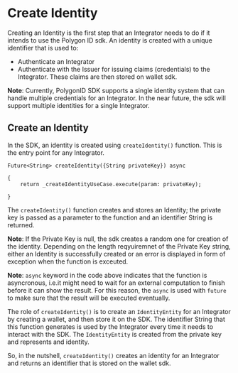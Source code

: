 # Create Identity

Creating an Identity is the first step that an Integrator needs to do if it intends to use the Polygon ID sdk. An identity is created with a unique identifier that is used to:

- Authenticate an Integrator
- Authenticate with the Issuer for issuing claims (credentials) to the Integrator. These claims are then stored on wallet sdk. 

**Note**: Currently, PolygonID SDK supports a single identity system that can handle multiple credentials for an Integrator. In the near future, the sdk will support multiple identities for a single Integrator. 

## Create an Identity

In the SDK, an identity is created using `createIdentity()` function. This is the entry point for any Integrator. 

```
Future<String> createIdentity({String privateKey}) async 

{
    return _createIdentityUseCase.execute(param: privateKey);

}

```
The `createIdentity()` function creates and stores an Identity; the private key is passed as a parameter to the function and an identifier String is returned. 

**Note**: If the Private Key is null, the sdk creates a random one for creation of the identity. Depending on the length reqyuiremnet of the Private Key string, either an Identity is successfully created or an error is displayed in form of exception when the function is exceuted. 

**Note**: `async` keyword in the code above indicates that the function is asyncronous, i.e.it might need to wait for an external computation to finish before it can show the result. For this reason, the `async` is used with `future` to make sure that the result will be executed eventually.  

The role of `createIdentity()` is to create an `IdentityEntity` for an Integrator by creating a wallet, and then store it on the SDK. The identifier String that this function generates  is used by the Integrator every time it needs to interact with the SDK. The `IdentityEntity` is created from the private key and represents and identity. 

So, in the nutshell, `createIdentity()` creates an identity for an Integrator and returns an identifier that is stored on the wallet sdk. 